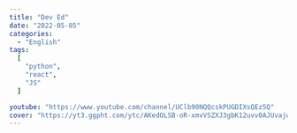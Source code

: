 ```yaml
---
title: "Dev Ed"
date: "2022-05-05"
categories:
  - "English"
tags:
  [
    "python",
    "react",
    "JS"
  ]

youtube: "https://www.youtube.com/channel/UClb90NQQcskPUGDIXsQEz5Q"
cover: "https://yt3.ggpht.com/ytc/AKedOLSB-oR-xmvVSZXJ3gbK12uvv0AJUvajwxMie_R_uw=s88-c-k-c0x00ffffff-no-rj"
---
```

